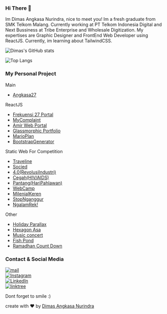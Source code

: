 ### Hi There 👋

Im Dimas Angkasa Nurindra, nice to meet you!
Im a fresh graduate from SMK Telkom Malang. Currently working at PT Telkom Indonesia Digital and Next Bussiness at Tribe Enterprise and Wholesale Digitization. My expertises are Graphic Designer and FrontEnd Web Developer using ReactJS. Currently, im learning about TailwindCSS.

![Dimas's GitHub stats](https://github-readme-stats.vercel.app/api?username=angkasa27&show_icons=true&icon)

![Top Langs](https://github-readme-stats.vercel.app/api/top-langs/?username=angkasa27&show_icons=true&icon)

### My Personal Project

Main
- [Angkasa27](https://angkasa27.github.io)

ReactJS
- [Frekuensi 27 Portal](https://angkasa27.github.io/react-frekuensi27/)
- [MyComplaint](https://angkasa27.github.io/react-tailwind-mycomplaint/)
- [Amir Web Portal](https://angkasa27.github.io/react-tailwind-amir/)
- [Glassmorphic Portfolio](https://angkasa27.github.io/react-tailwind-glassmorphic/)
- [MarioPlan](https://netninja-marioplan-9a506.web.app/)
- [BootstrapGenerator](https://angkasa27.github.io/BootstrapGenerator/)

Static Web For Competition
- [Traveline](https://traveline.web.app/)
- [Socied](https://socied.web.app/)
- [4.0(RevolusiIndustri)](https://angkasa27.github.io/Web-Revolusi-Industri/)
- [Cegah(HIV/AIDS)](https://angkasa27.github.io/Web-Cegah-HIV-Aids/index.html)
- [Pantang(HariPahlawan)](https://angkasa27.github.io/Web-Pantang-Hari-Pahlawan/)
- [WebCamp](https://angkasa27.github.io/Web-WebCamp/)
- [MilenialKeren](https://angkasa27.github.io/Web-Milenial-Keren/)
- [StopNganggur](https://angkasa27.github.io/Web-Stop-Nganggur/)
- [NgalamRek!](https://angkasa27.github.io/Web-Ngalam-rek/)

Other
- [Holiday Parallax](https://angkasa27.github.io/web-Holiday-parallax/)
- [Hexagon Asa](https://angkasa27.github.io/web-hexagon-asa/)
- [Music concert](https://angkasa27.github.io/web-Music-concert)
- [Fish Pond](https://angkasa27.github.io/web-Fish-pond/)
- [Ramadhan Count Down](https://angkasa27.github.io/web-Ramadhan-count-down/)

### Contact & Social Media
 <a href="mailto:mas.angkasa27@gmail.com" target="_blank"><img alt="mail" src="https://img.shields.io/badge/-gmail:%20mas.angkasa27@gmail.com-ea4335?&style=for-the-badge&logo=gmail&logoColor=white" /></a><br>
<a href="https://instagram.com/mas.angkasa27" target="_blank"><img alt="Instagram" src="https://img.shields.io/badge/-Instagram:%20@mas.angkasa27-E4406F?&style=for-the-badge&logo=Instagram&logoColor=white" /></a><br>
 <a href="https://www.linkedin.com/in/dimas-angkasa-nurindra-a1750719b/" target="_blank"><img alt="LinkedIn" src="https://img.shields.io/badge/-LinkedIn:%20Dimas%20Angkasa%20Nurindra-0A66C2?&style=for-the-badge&logo=linkedin&logoColor=white" /></a> <br>
 <a href="https://linktr.ee/angkasa27" target="_blank"><img alt="linktree" src="https://img.shields.io/badge/-Linktree:%20angkasa27-39e09b?&style=for-the-badge&logo=linktree&logoColor=white" /></a>

Dont forget to smile :)

create with :heart: by [Dimas Angkasa Nurindra](https://github.com/angkasa27)
